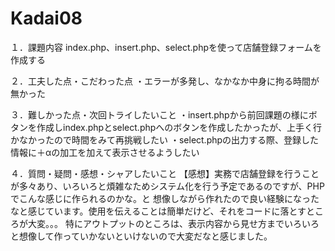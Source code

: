 # Kadai08
１．課題内容 index.php、insert.php、select.phpを使って店舗登録フォームを作成する

２．工夫した点・こだわった点 
・エラーが多発し、なかなか中身に拘る時間が無かった

３．難しかった点・次回トライしたいこと 
・insert.phpから前回課題の様にボタンを作成しindex.phpとselect.phpへのボタンを作成したかったが、上手く行かなかったので時間をみて再挑戦したい
・select.phpの出力する際、登録した情報に＋αの加工を加えて表示させるようしたい

４．質問・疑問・感想・シャアしたいこと 
【感想】実務で店舗登録を行うことが多々あり、いろいろと煩雑なためシステム化を行う予定であるのですが、PHPでこんな感じに作られるのかな。と
想像しながら作れたので良い経験になったなと感じています。使用を伝えることは簡単だけど、それをコードに落とすところが大変。。。
特にアウトプットのところは、表示内容から見せ方までいろいろと想像して作っていかないといけないので大変だなと感じました。
